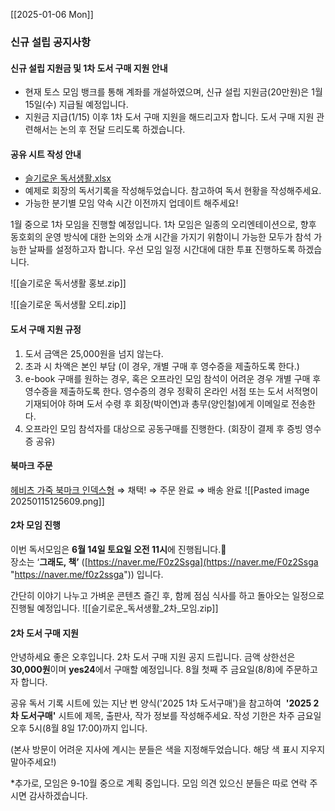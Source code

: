 
[[2025-01-06 Mon]]

### 신규 설립 공지사항
#### 신규 설립 지원금 및 1차 도서 구매 지원 안내 
- 현재 토스 모임 뱅크를 통해 계좌를 개설하였으며, 신규 설립 지원금(20만원)은 1월 15일(수) 지급될 예정입니다.
- 지원금 지급(1/15) 이후 1차 도서 구매 지원을 해드리고자 합니다. 도서 구매 지원 관련해서는 논의 후 전달 드리도록 하겠습니다.
#### 공유 시트 작성 안내
- [슬기로운 독서생활.xlsx](https://insightonkr-my.sharepoint.com/:x:/g/personal/yypark_insighton_kr/EcMdjFCuHU5KqbVN399-530BAxZ1prn6J7XKSeKZbs8agA)
- 예제로 회장의 독서기록을 작성해두었습니다. 참고하여 독서 현황을 작성해주세요.
- 가능한 분기별 모임 약속 시간 이전까지 업데이트 해주세요!

1월 중으로 1차 모임을 진행할 예정입니다.
1차 모임은 일종의 오리엔테이션으로, 향후 동호회의 운영 방식에 대한 논의와 소개 시간을 가지기 위함이니 가능한 모두가 참석 가능한 날짜를 설정하고자 합니다. 우선 모임 일정 시간대에 대한 투표 진행하도록 하겠습니다.

![[슬기로운 독서생활 홍보.zip]]

![[슬기로운 독서생활 오티.zip]]

#### 도서 구매 지원 규정
1. 도서 금액은 25,000원을 넘지 않는다.
2. 초과 시 차액은 본인 부담 (이 경우, 개별 구매 후 영수증을 제출하도록 한다.)
3. e-book 구매를 원하는 경우, 혹은 오프라인 모임 참석이 어려운 경우 개별 구매 후 영수증을 제출하도록 한다.
	영수증의 경우 정확히 온라인 서점 또는 도서 서적명이 기재되어야 하며 도서 수령 후 회장(박이연)과 총무(양인철)에게 이메일로 전송한다.
4. 오프라인 모임 참석자를 대상으로 공동구매를 진행한다. (회장이 결제 후 증빙 영수증 공유)


#### 북마크 주문
[헤비츠 가죽 북마크 인덱스형](https://smartstore.naver.com/hevitz/products/6989666711?NaPm=ct%3Dm5ltts9c%7Cci%3D02ec1116adeb4039fcae1a6a11a1995bec3bfa9d%7Ctr%3Dslsl%7Csn%3D343105%7Chk%3D78597c8615b6feec128deee566659e7e96b40b15&nl-au=58da262846d94939ba787f69eb414fd3&nl-query=%EA%B0%80%EC%A3%BD+%EB%B6%81%EB%A7%88%ED%81%AC) ⇒ 채택! ⇒ 주문 완료 ⇒ 배송 완료 
![[Pasted image 20250115125609.png]]


#### 2차 모임 진행

이번 독서모임은 **6월 14일 토요일 오전 11시**에 진행됩니다.🔖  
장소는 ‘**그래도, 책’** ([https://naver.me/F0z2Ssga](https://naver.me/F0z2Ssga "https://naver.me/f0z2ssga")) 입니다.

간단히 이야기 나누고 가벼운 콘텐츠 즐긴 후, 함께 점심 식사를 하고 돌아오는 일정으로 진행될 예정입니다.
![[슬기로운_독서생활_2차_모임.zip]]



#### 2차 도서 구매 지원

안녕하세요 좋은 오후입니다.
2차 도서 구매 지원 공지 드립니다.
금액 상한선은 **30,000원**이며 **yes24**에서 구매할 예정입니다.
8월 첫째 주 금요일(8/8)에 주문하고자 합니다.

공유 독서 기록 시트에 있는 지난 번 양식('2025 1차 도서구매')을 참고하여 
**'2025 2차 도서구매'** 시트에 제목, 출판사, 작가 정보를 작성해주세요.
작성 기한은 차주 금요일 오후 5시(8월 8일 17:00)까지 입니다.

(본사 방문이 어려운 지사에 계시는 분들은 색을 지정해두었습니다. 해당 색 표시 지우지 말아주세요!)

*추가로, 모임은 9-10월 중으로 계획 중입니다. 모임 의견 있으신 분들은 따로 연락 주시면 감사하겠습니다.


